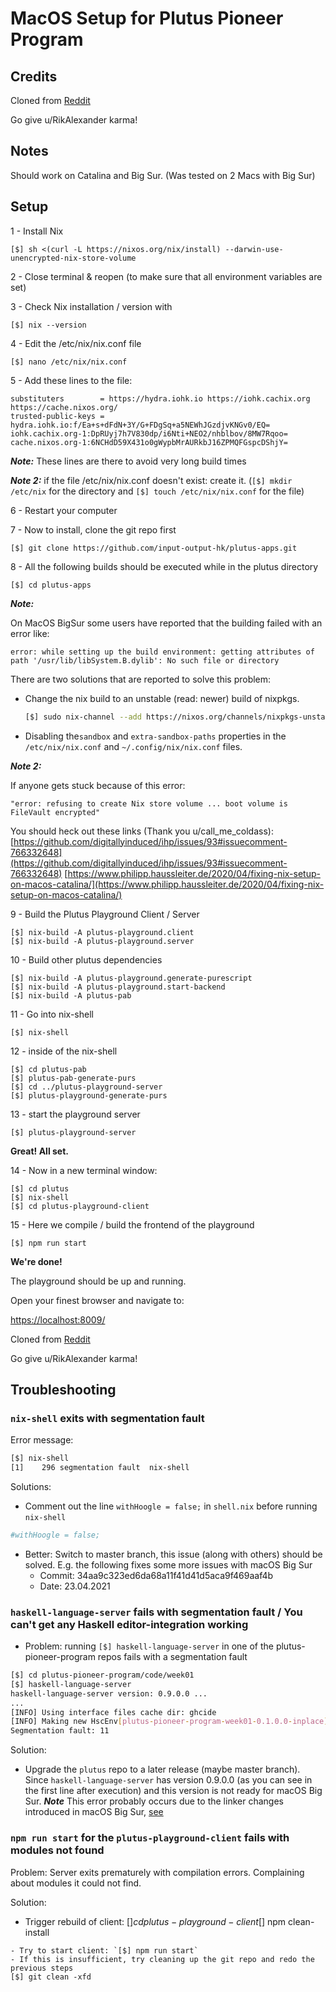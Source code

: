 # MacOS Setup for Plutus Pioneer Program

## Credits
Cloned from [Reddit](https://www.reddit.com/r/cardano/comments/mmzut6/macos_plutus_playground_build_instructions/)

Go give u/RikAlexander karma!

## Notes

Should work on Catalina and Big Sur. (Was tested on 2 Macs with Big Sur)

## Setup

1 - Install Nix

    [$] sh <(curl -L https://nixos.org/nix/install) --darwin-use-unencrypted-nix-store-volume


2 - Close terminal & reopen (to make sure that all environment variables are set)

3 - Check Nix installation / version with

    [$] nix --version


4 - Edit the /etc/nix/nix.conf file

    [$] nano /etc/nix/nix.conf


5 - Add these lines to the file:

    substituters        = https://hydra.iohk.io https://iohk.cachix.org https://cache.nixos.org/
    trusted-public-keys = hydra.iohk.io:f/Ea+s+dFdN+3Y/G+FDgSq+a5NEWhJGzdjvKNGv0/EQ= iohk.cachix.org-1:DpRUyj7h7V830dp/i6Nti+NEO2/nhblbov/8MW7Rqoo= cache.nixos.org-1:6NCHdD59X431o0gWypbMrAURkbJ16ZPMQFGspcDShjY=


_**Note:**_ These lines are there to avoid very long build times

_**Note 2:**_ if the file /etc/nix/nix.conf doesn't exist: create it. (`[$] mkdir /etc/nix` for the directory and `[$] touch /etc/nix/nix.conf` for the file)

6 - Restart your computer

7 - Now to install, clone the git repo first

    [$] git clone https://github.com/input-output-hk/plutus-apps.git


8 - All the following builds should be executed while in the plutus directory

    [$] cd plutus-apps


_**Note:**_

On MacOS BigSur some users have reported that the building failed with an error like:

    error: while setting up the build environment: getting attributes of path '/usr/lib/libSystem.B.dylib': No such file or directory


There are two solutions that are reported to solve this problem:
-  Change the nix build to an unstable (read: newer) build of nixpkgs.
    ```bash
    [$] sudo nix-channel --add https://nixos.org/channels/nixpkgs-unstable unstable
    ```

-  Disabling the`sandbox` and `extra-sandbox-paths` properties in the `/etc/nix/nix.conf` and `~/.config/nix/nix.conf` files.

_**Note 2:**_

If anyone gets stuck because of this error:

    "error: refusing to create Nix store volume ... boot volume is FileVault encrypted"

You should heck out these links (Thank you u/call_me_coldass):
[https://github.com/digitallyinduced/ihp/issues/93#issuecomment-766332648](https://github.com/digitallyinduced/ihp/issues/93#issuecomment-766332648)
[https://www.philipp.haussleiter.de/2020/04/fixing-nix-setup-on-macos-catalina/](https://www.philipp.haussleiter.de/2020/04/fixing-nix-setup-on-macos-catalina/)


9 - Build the Plutus Playground Client / Server

    [$] nix-build -A plutus-playground.client
    [$] nix-build -A plutus-playground.server


10 - Build other plutus dependencies

    [$] nix-build -A plutus-playground.generate-purescript
    [$] nix-build -A plutus-playground.start-backend
    [$] nix-build -A plutus-pab


11 - Go into nix-shell

    [$] nix-shell


12 - inside of the nix-shell

    [$] cd plutus-pab
    [$] plutus-pab-generate-purs
    [$] cd ../plutus-playground-server
    [$] plutus-playground-generate-purs


13 - start the playground server

    [$] plutus-playground-server




**Great! All set.**



14 - Now in a new terminal window:

    [$] cd plutus
    [$] nix-shell
    [$] cd plutus-playground-client


15 - Here we compile / build the frontend of the playground

    [$] npm run start




**We're done!**

The playground should be up and running.

Open your finest browser and navigate to:

[https://localhost:8009/](https://localhost:8009/)

Cloned from [Reddit](https://www.reddit.com/r/cardano/comments/mmzut6/macos_plutus_playground_build_instructions/)

Go give u/RikAlexander karma!



## Troubleshooting


### `nix-shell` exits with segmentation fault

Error message:
```bash
[$] nix-shell
[1]    296 segmentation fault  nix-shell
```

Solutions:
- Comment out the line `withHoogle = false;` in `shell.nix` before running `nix-shell`
```nix
#withHoogle = false;
```
- Better: Switch to master branch, this issue (along with others) should be solved.
  E.g. the following fixes some more issues with macOS Big Sur
    - Commit: 34aa9c323ed6da68a11f41d41d5aca9f469aaf4b
    - Date: 23.04.2021


### `haskell-language-server` fails with segmentation fault / You can't get any Haskell editor-integration working

- Problem: running `[$] haskell-language-server` in one of the plutus-pioneer-program repos fails with a segmentation fault
```bash
[$] cd plutus-pioneer-program/code/week01
[$] haskell-language-server
haskell-language-server version: 0.9.0.0 ...
...
[INFO] Using interface files cache dir: ghcide
[INFO] Making new HscEnv[plutus-pioneer-program-week01-0.1.0.0-inplace]
Segmentation fault: 11
```

Solution:
- Upgrade the `plutus` repo to a later release (maybe master branch).
  Since `haskell-language-server` has version 0.9.0.0 (as you can see in the first line after execution) and this version is not ready for macOS Big Sur.
_**Note**_ This error probably occurs due to the linker changes introduced in macOS Big Sur, [see](https://github.com/input-output-hk/haskell.nix/issues/982)


### `npm run start` for the `plutus-playground-client` fails with modules not found

Problem: Server exits prematurely with compilation errors. Complaining about modules it could not find.

Solution:
- Trigger rebuild of client:
[$] cd plutus-playground-client
[$] npm clean-install
```
- Try to start client: `[$] npm run start`
- If this is insufficient, try cleaning up the git repo and redo the previous steps
[$] git clean -xfd
```
